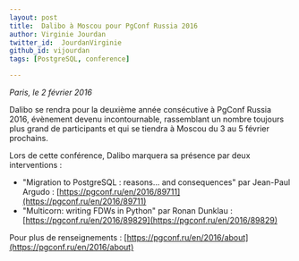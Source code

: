 ```yaml
---
layout: post
title:  Dalibo à Moscou pour PgConf Russia 2016
author: Virginie Jourdan
twitter_id:  JourdanVirginie   
github_id: vijourdan
tags: [PostgreSQL, conference]

---
```

*Paris, le 2 février 2016*

Dalibo se rendra pour la deuxième année consécutive à PgConf Russia 2016, évènement devenu incontournable, rassemblant un nombre toujours plus grand de participants et qui se tiendra à Moscou du 3 au 5 février prochains.

<!--MORE-->

Lors de cette conférence, Dalibo marquera sa présence par deux interventions :

  * "Migration to PostgreSQL : reasons... and consequences" par Jean-Paul Argudo : [https://pgconf.ru/en/2016/89711](https://pgconf.ru/en/2016/89711)
  * "Multicorn: writing FDWs in Python" par Ronan Dunklau : [https://pgconf.ru/en/2016/89829](https://pgconf.ru/en/2016/89829)

Pour plus de renseignements : [https://pgconf.ru/en/2016/about](https://pgconf.ru/en/2016/about)  
